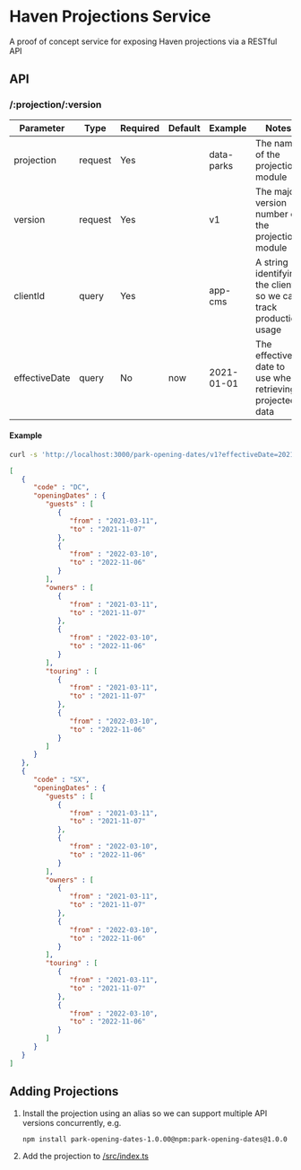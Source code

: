 # Haven Projections Service

A proof of concept service for exposing Haven projections via a RESTful API

## API

### /:projection/:version

| Parameter     | Type    | Required | Default | Example    | Notes                                                            |
| ------------- | ------- | -------- | ------- | ---------- | ---------------------------------------------------------------- |
| projection    | request | Yes      |         | data-parks | The name of the projection module                                |
| version       | request | Yes      |         | v1         | The major version number of the projection module                |
| clientId      | query   | Yes      |         | app-cms    | A string identifying the client so we can track production usage |
| effectiveDate | query   | No       | now     | 2021-01-01 | The effective date to use when retrieving projected data         |

#### Example

```sh
curl -s 'http://localhost:3000/park-opening-dates/v1?effectiveDate=2021-01-01&clientId=app-cms' | json_pp
```

```json
[
   {
      "code" : "DC",
      "openingDates" : {
         "guests" : [
            {
               "from" : "2021-03-11",
               "to" : "2021-11-07"
            },
            {
               "from" : "2022-03-10",
               "to" : "2022-11-06"
            }
         ],
         "owners" : [
            {
               "from" : "2021-03-11",
               "to" : "2021-11-07"
            },
            {
               "from" : "2022-03-10",
               "to" : "2022-11-06"
            }
         ],
         "touring" : [
            {
               "from" : "2021-03-11",
               "to" : "2021-11-07"
            },
            {
               "from" : "2022-03-10",
               "to" : "2022-11-06"
            }
         ]
      }
   },
   {
      "code" : "SX",
      "openingDates" : {
         "guests" : [
            {
               "from" : "2021-03-11",
               "to" : "2021-11-07"
            },
            {
               "from" : "2022-03-10",
               "to" : "2022-11-06"
            }
         ],
         "owners" : [
            {
               "from" : "2021-03-11",
               "to" : "2021-11-07"
            },
            {
               "from" : "2022-03-10",
               "to" : "2022-11-06"
            }
         ],
         "touring" : [
            {
               "from" : "2021-03-11",
               "to" : "2021-11-07"
            },
            {
               "from" : "2022-03-10",
               "to" : "2022-11-06"
            }
         ]
      }
   }
]
```

## Adding Projections

1. Install the projection using an alias so we can support multiple API versions concurrently, e.g.
   ```sh
   npm install park-opening-dates-1.0.00@npm:park-opening-dates@1.0.0
   ```
1. Add the projection to [/src/index.ts](https://github.com/cressie176/service-haven-projections/blob/main/src/index.ts#L7-L10)

